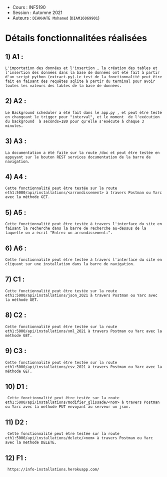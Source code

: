 - Cours : INF5190
- Session : Automne 2021
- Auteurs : `DIAKHATE Mohamed` (`DIAM16069901`)

# Détails fonctionnalitées réalisées

## 1) A1 :

    L'importation des données et l'insertion , la création des tables et l'insertion des données dans la base de données ont été fait à partir d'un script python (extract.py).Le test de la fonctionnalité peut être  fait en faisant des requêtes sqlite à partir du terminal pour avoir toutes les valeurs des tables de la base de données.

## 2) A2 :

    Le Background scheduler a été fait dans le app.py , et peut être testé en changeant le trigger pour "interval", et le moment  de l'exécution du background  à seconds=180 pour qu'elle s'exécute à chaque 3 minutes.

## 3) A3 :

    La documentation a été faite sur la route /doc et peut être testée en appuyant sur le bouton REST services documentation de la barre de navigation.

## 4) A4 :

    Cette fonctionnalité peut être testée sur la route eth1:5000/api/installations/<arrondissement> à travers Postman ou Yarc avec la méthode GET.

## 5) A5 :

    Cette fonctionnalité peut être testée à travers l'interface du site en  faisant la recherche dans la barre de recherche au-dessus de la laquelle on a écrit "Entrez un arrondissement:".

## 6) A6 :

    Cette fonctionnalité peut être testée à travers l'interface du site en  cliquant sur une installation dans la barre de navigation.

## 7) C1 :

    Cette fonctionnalité peut être testée sur la route eth1:5000/api/installations/json_2021 à travers Postman ou Yarc avec la méthode GET.

## 8) C2 :

    Cette fonctionnalité peut être testée sur la route eth1:5000/api/installations/xml_2021 à travers Postman ou Yarc avec la méthode GET.

## 9) C3 :

    Cette fonctionnalité peut être testée sur la route eth1:5000/api/installations/csv_2021 à travers Postman ou Yarc avec la méthode GET.

## 10) D1 :

     Cette fonctionnalité peut être testée sur la route eth1:5000/api/installations/modifier_glissade/<nom> à travers Postman ou Yarc avec la methode PUT envoyant au serveur un json.

## 11) D2 :

     Cette fonctionnalité peut être testée sur la route eth1:5000/api/installations/delete/<nom> à travers Postman ou Yarc avec la methode DELETE.

## 12) F1 :

     https://info-installations.herokuapp.com/
